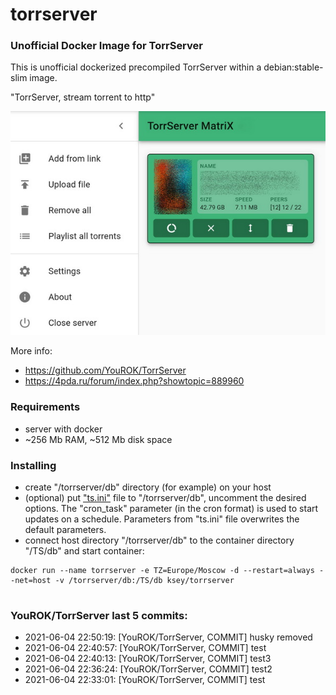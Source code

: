 # torrserver
### Unofficial Docker Image for TorrServer

This is unofficial dockerized precompiled TorrServer within a debian:stable-slim image.

"TorrServer, stream torrent to http"

![TorrServer](https://raw.githubusercontent.com/MrKsey/torrserver/master/ts.jpg)

More info:
- https://github.com/YouROK/TorrServer
- https://4pda.ru/forum/index.php?showtopic=889960

### Requirements

* server with docker
* ~256 Mb RAM, ~512 Mb disk space 

### Installing

- сreate "/torrserver/db" directory (for example) on your host
- (optional) put ["ts.ini"](https://raw.githubusercontent.com/MrKsey/torrserver/master/ts.ini) file to "/torrserver/db", uncomment the desired options. The "cron_task" parameter (in the cron format) is used to start updates on a schedule. Parameters from "ts.ini" file overwrites the default parameters.
- connect host directory "/torrserver/db" to the container directory "/TS/db" and start container:
```
docker run --name torrserver -e TZ=Europe/Moscow -d --restart=always --net=host -v /torrserver/db:/TS/db ksey/torrserver
```



























# #
### YouROK/TorrServer last 5 commits:
* 2021-06-04 22:50:19: [YouROK/TorrServer, COMMIT] husky removed
* 2021-06-04 22:40:57: [YouROK/TorrServer, COMMIT] test
* 2021-06-04 22:40:13: [YouROK/TorrServer, COMMIT] test3
* 2021-06-04 22:36:24: [YouROK/TorrServer, COMMIT] test2
* 2021-06-04 22:33:01: [YouROK/TorrServer, COMMIT] test
